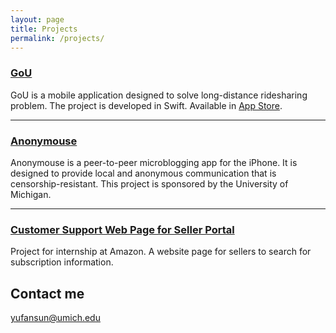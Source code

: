 ```yaml
---
layout: page
title: Projects
permalink: /projects/
---
```


### [GoU](https://github.com/yufansun/GoU) 
GoU is a mobile application designed to solve long-distance ridesharing problem. The project is developed in Swift. Available in [App Store](https://itunes.apple.com/us/app/gou-ridesharing/id1182817695?ls=1&mt=8).

***

### [Anonymouse](https://github.com/yufansun/ios-team)
Anonymouse is a peer-to-peer microblogging app for the iPhone. It is designed to provide local and anonymous communication that is censorship-resistant. This project is sponsored by the University of Michigan.

***

### [Customer Support Web Page for Seller Portal]()
Project for internship at Amazon. A website page for sellers to search for subscription information.

## Contact me

[yufansun@umich.edu](mailto:yufansun@umich.edu)
